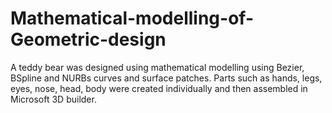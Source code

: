 # Mathematical-modelling-of-Geometric-design

A teddy bear was designed using mathematical modelling using Bezier, BSpline and NURBs curves and surface patches.
 Parts such as hands, legs, eyes, nose, head, body were created individually and then assembled in Microsoft 3D builder.
